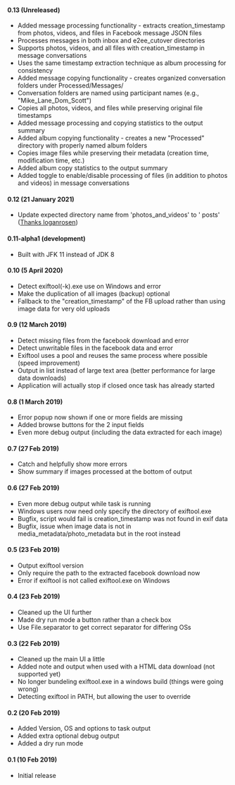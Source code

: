 #### 0.13 (Unreleased)

* Added message processing functionality - extracts creation_timestamp from photos, videos, and files in Facebook message JSON files
* Processes messages in both inbox and e2ee_cutover directories
* Supports photos, videos, and all files with creation_timestamp in message conversations
* Uses the same timestamp extraction technique as album processing for consistency
* Added message copying functionality - creates organized conversation folders under Processed/Messages/
* Conversation folders are named using participant names (e.g., "Mike_Lane_Dom_Scott")
* Copies all photos, videos, and files while preserving original file timestamps
* Added message processing and copying statistics to the output summary
* Added album copying functionality - creates a new "Processed" directory with properly named album folders
* Copies image files while preserving their metadata (creation time, modification time, etc.)
* Added album copy statistics to the output summary
* Added toggle to enable/disable processing of files (in addition to photos and videos) in message conversations

#### 0.12 (21 January 2021)

* Update expected directory name from 'photos_and_videos' to '
  posts' ([Thanks loganrosen](https://github.com/addshore/facebook-data-image-exif/pull/22))

#### 0.11-alpha1 (development)

* Built with JFK 11 instead of JDK 8

#### 0.10 (5 April 2020)

* Detect exiftool(-k).exe use on Windows and error
* Make the duplication of all images (backup) optional
* Fallback to the "creation_timestamp" of the FB upload rather than using image data for very old uploads

#### 0.9 (12 March 2019)

* Detect missing files from the facebook download and error
* Detect unwritable files in the facebook data and error
* Exiftool uses a pool and reuses the same process where possible (speed improvement)
* Output in list instead of large text area (better performance for large data downloads)
* Application will actually stop if closed once task has already started

#### 0.8 (1 March 2019)

* Error popup now shown if one or more fields are missing
* Added browse buttons for the 2 input fields
* Even more debug output (including the data extracted for each image)

#### 0.7 (27 Feb 2019)

* Catch and helpfully show more errors
* Show summary if images processed at the bottom of output

#### 0.6 (27 Feb 2019)

* Even more debug output while task is running
* Windows users now need only specify the directory of exiftool.exe
* Bugfix, script would fail is creation_timestamp was not found in exif data
* Bugfix, issue when image data is not in media_metadata/photo_metadata but in the root instead

#### 0.5 (23 Feb 2019)

* Output exiftool version
* Only require the path to the extracted facebook download now
* Error if exiftool is not called exiftool.exe on Windows

#### 0.4 (23 Feb 2019)

* Cleaned up the UI further
* Made dry run mode a button rather than a check box
* Use File.separator to get correct separator for differing OSs

#### 0.3 (22 Feb 2019)

* Cleaned up the main UI a little
* Added note and output when used with a HTML data download (not supported yet)
* No longer bundeling exiftool.exe in a windows build (things were going wrong)
* Detecting exiftool in PATH, but allowing the user to override

#### 0.2 (20 Feb 2019)

* Added Version, OS and options to task output
* Added extra optional debug output
* Added a dry run mode

#### 0.1 (10 Feb 2019)

* Initial release